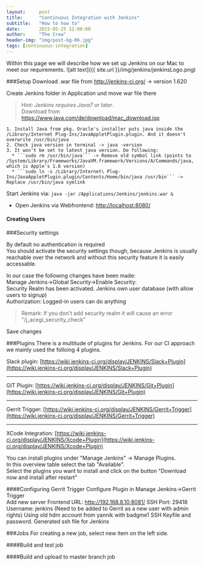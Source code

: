 ```yaml
---
layout:     post
title:      "Continuous Integration with Jenkins"
subtitle:   "How to how to"
date:       2015-05-25 12:00:00
author:     "The Crew"
header-img: "img/post-bg-06.jpg"
tags: [continuous-integration]
---
```


Within this page we will describe how we set up Jenkins on our Mac to meet our requirements. 
![alt text]({{ site.url }}/img/jenkins/jenkinsLogo.png)


###Setup
Download .war file from http://jenkins-ci.org/ -> version 1.620

Create Jenkins folder in Application und move war file there
>Hint: *Jenkins requires Java7 or later*.<br>
Download from https://www.java.com/de/download/mac_download.jsp
	
	1. Install Java from pkg. Oracle's installer puts java inside the /Library/Internet Plug-Ins/JavaAppletPlugin.plugin. And it doesn't overwrite /usr/bin/java
	2. Check java version in terminal -> java -version 
	3. It won't be set to latest java version. Do following:
	  * ```sudo rm /usr/bin/java``` -> Remove old symbol link (points to /System/Library/Frameworks/JavaVM.framework/Versions/A/Commands/java, which is Apple's 1.6 version)
	  * ```sudo ln -s /Library/Internet\ Plug-Ins/JavaAppletPlugin.plugin/Contents/Home/bin/java /usr/bin``` -> Replace /usr/bin/java symlink

Start Jenkins via: ```java -jar /Applications/Jenkins/jenkins.war &```
  * Open Jenkins via Webfrontend: [http://localhost:8080/](http://localhost:8080/)

#### Creating Users



###Security settings

By default no authentication is required<br>
You should activate the security settings though, because Jenkins is usually reachable over the network and without this security feature it is easily accessable.<br>

In our case the following changes have been made:<br>
Manage Jenkins->Global Security->Enable Security: <br>
Security Realm has been activated. Jenkins own user database (with allow users to signup)<br>
Authorization: Logged-in users can do anything<br>
>Remark: If you don't add security realm it will cause an error "/j_acegi_security_check"

Save changes



###Plugins
There is a multitude of plugins for Jenkins. For our CI approach we mainly used the folloing 4 plugins.

Slack plugin: [https://wiki.jenkins-ci.org/display/JENKINS/Slack+Plugin](https://wiki.jenkins-ci.org/display/JENKINS/Slack+Plugin)

***

GIT Plugin: [https://wiki.jenkins-ci.org/display/JENKINS/Git+Plugin](https://wiki.jenkins-ci.org/display/JENKINS/Git+Plugin)

***
Gerrit Trigger: [https://wiki.jenkins-ci.org/display/JENKINS/Gerrit+Trigger](https://wiki.jenkins-ci.org/display/JENKINS/Gerrit+Trigger)


***
XCode Integration: [https://wiki.jenkins-ci.org/display/JENKINS/Xcode+Plugin](https://wiki.jenkins-ci.org/display/JENKINS/Xcode+Plugin)


You can install plugins under "Manage Jenkins" -> Manage Plugins. <br>
In this overview table select the tab "Available". <br>
Select the plugins you want to install and click on the button "Download now and install after restart"

####Configuring Gerrit Trigger
Configure Plugin in Manage Jenkins->Gerrit Trigger<br>
Add new server
Frontend URL: http://192.168.8.10:8081/
SSH Port: 29418
Username: jenkins (Need to be added to Gerrit as a new user with admin rights)
       Using old hdm account from yannik with badgme1
SSH Keyfile and password. Generated ssh file for Jenkins

###Jobs
For creating a new job, select new item on the left side. 

####Build and test job


####Build and upload to master branch job